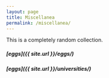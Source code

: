```yaml
---
layout: page
title: Miscellanea 
permalink: /miscellanea/
---
```


This is a completely random collection. 

##### [eggs]({{ site.url }}/eggs/)

##### [eggs]({{ site.url }}/universities/)

